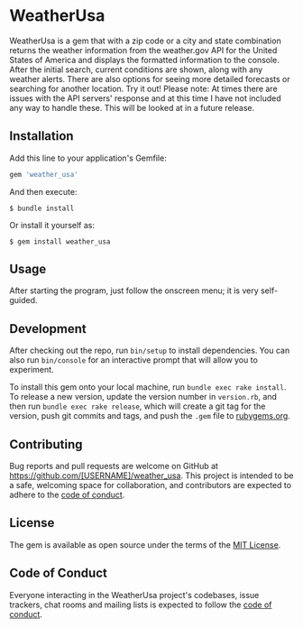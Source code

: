 # WeatherUsa

WeatherUsa is a gem that with a zip code or a city and state combination returns the weather information from the weather.gov API for the United States of America and displays the formatted information to the console. After the initial search, current conditions are shown, along with any weather alerts.  There are also options for seeing more detailed forecasts or searching for another location.  Try it out!
Please note:  At times there are issues with the API servers' response and at this time I have not included any way to handle these.  This will be looked at in a future release.

## Installation

Add this line to your application's Gemfile:

```ruby
gem 'weather_usa'
```

And then execute:

    $ bundle install

Or install it yourself as:

    $ gem install weather_usa

## Usage

After starting the program, just follow the onscreen menu; it is very self-guided.

## Development

After checking out the repo, run `bin/setup` to install dependencies. You can also run `bin/console` for an interactive prompt that will allow you to experiment.

To install this gem onto your local machine, run `bundle exec rake install`. To release a new version, update the version number in `version.rb`, and then run `bundle exec rake release`, which will create a git tag for the version, push git commits and tags, and push the `.gem` file to [rubygems.org](https://rubygems.org).

## Contributing

Bug reports and pull requests are welcome on GitHub at https://github.com/[USERNAME]/weather_usa. This project is intended to be a safe, welcoming space for collaboration, and contributors are expected to adhere to the [code of conduct](https://github.com/[USERNAME]/weather_usa/blob/master/CODE_OF_CONDUCT.md).


## License

The gem is available as open source under the terms of the [MIT License](https://opensource.org/licenses/MIT).

## Code of Conduct

Everyone interacting in the WeatherUsa project's codebases, issue trackers, chat rooms and mailing lists is expected to follow the [code of conduct](https://github.com/[USERNAME]/weather_usa/blob/master/CODE_OF_CONDUCT.md).

